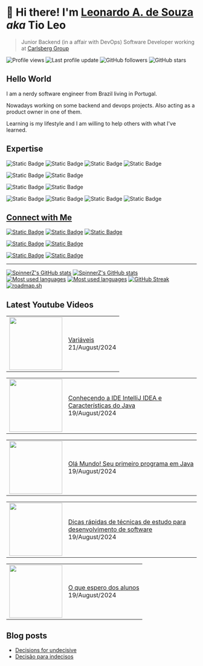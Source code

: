 # 👋 Hi there! I'm **[Leonardo A. de Souza](https://linktr.ee/lsouza)** _aka_ **Tio Leo**

> Junior Backend (in a affair with DevOps) Software Developer working at [Carlsberg Group](https://www.carlsberggroup.com/)

![Profile views](https://komarev.com/ghpvc/?username=SpinnerZ&style=plastic&label=profile+views)
![Last profile update](https://img.shields.io/github/last-commit/spinnerz/SpinnerZ/main?style=plastic&label=last+profile+update)
![GitHub followers](https://img.shields.io/github/followers/SpinnerZ?label=followers&style=plastic)
![GitHub stars](https://img.shields.io/github/stars/spinnerz?style=plastic)

## Hello World 

I am a nerdy software engineer from Brazil living in Portugal.

Nowadays working on some backend and devops projects. Also acting as a product owner in one of them.

Learning is my lifestyle and I am willing to help others with what I've learned.

## Expertise

![Static Badge](https://img.shields.io/badge/java-%23007396?style=for-the-badge&logo=openjdk)
![Static Badge](https://img.shields.io/badge/spring_boot-%23ffffff?style=for-the-badge&logo=springboot)
![Static Badge](https://img.shields.io/badge/oracle_sql-%23F80000?style=for-the-badge&logo=oracle)
![Static Badge](https://img.shields.io/badge/mongo_db-%23ffffff?style=for-the-badge&logo=mongodb)

![Static Badge](https://img.shields.io/badge/go-dagger-%23ffffff?style=for-the-badge&logo=go)
![Static Badge](https://img.shields.io/badge/docker-%23ffffff?style=for-the-badge&logo=docker)

![Static Badge](https://img.shields.io/badge/aws-fargate-%23FF9900?style=for-the-badge&logo=awsfargate)
![Static Badge](https://img.shields.io/badge/aws-ecs-%23FF9900?style=for-the-badge&logo=amazonecs)

![Static Badge](https://img.shields.io/badge/git-%23efefe7?style=for-the-badge&logo=git)
![Static Badge](https://img.shields.io/badge/github-%23181717?style=for-the-badge&logo=github)
![Static Badge](https://img.shields.io/badge/github_actions-%230a0c10?style=for-the-badge&logo=githubactions)
![Static Badge](https://img.shields.io/badge/github_copilot-%23000000?style=for-the-badge&logo=githubcopilot)

## [Connect with Me](https://linktr.ee/lsouza)

[![Static Badge](https://img.shields.io/badge/linkedin-%230A66C2?style=for-the-badge&logo=linkedin)](https://www.linkedin.com/in/lsouza42/)
[![Static Badge](https://img.shields.io/badge/hashnode-%232962FF?style=for-the-badge&logo=hashnode)]([leonardo.a.a.souza@outlook.com](https://hashnode.com/@TioLeo))
[![Static Badge](https://img.shields.io/badge/roadmap.sh-%23000000?style=for-the-badge&logo=roadmapdotsh)](https://roadmap.sh/u/tioleo)


[![Static Badge](https://img.shields.io/badge/telegram-%2326A5E4?style=for-the-badge&logo=telegram)](https://t.me/spinnerz)
[![Static Badge](https://img.shields.io/badge/steam-%23000000?style=for-the-badge&logo=steam)](https://steamcommunity.com/id/LeoSpinner/)

[![Static Badge](https://img.shields.io/badge/youtube-%23FF0000?style=for-the-badge&logo=youtube)](https://www.youtube.com/@TioLeoExplica)
[![Static Badge](https://img.shields.io/badge/interview-in_portuguese-%23FF0000?style=for-the-badge&logo=youtube)](https://www.youtube.com/live/eneKdQjTysY)

---

[![SpinnerZ's GitHub stats](https://github-readme-stats-three-wheat-85.vercel.app/api?username=SpinnerZ&count_private=true&show_icons=true&hide_rank=true&theme=shadow_green#gh-light-mode-only)](https://github.com/anuraghazra/github-readme-stats#gh-light-mode-only)
[![SpinnerZ's GitHub stats](https://github-readme-stats-three-wheat-85.vercel.app/api?username=SpinnerZ&count_private=true&show_icons=true&hide_rank=true&theme=aura_dark#gh-dark-mode-only)](https://github.com/anuraghazra/github-readme-stats#gh-dark-mode-only)
[![Most used languages](https://github-readme-stats-three-wheat-85.vercel.app/api/top-langs/?username=SpinnerZ&layout=compact&theme=shadow_green#gh-light-mode-only)](https://github.com/anuraghazra/github-readme-stats#gh-light-mode-only)
[![Most used languages](https://github-readme-stats-three-wheat-85.vercel.app/api/top-langs/?username=SpinnerZ&layout=compact&theme=aura_dark#gh-dark-mode-only)](https://github.com/anuraghazra/github-readme-stats#gh-dark-mode-only)
[![GitHub Streak](https://streak-stats.demolab.com?user=spinnerz&theme=github-dark-dimmed&date_format=j%20M%5B%20Y%5D&mode=weekly)](https://git.io/streak-stats)
[![roadmap.sh](https://roadmap.sh/card/wide/643ef817e272577374919c98?variant=dark&roadmaps=java%2Cdocker%2Cbackend%2Cgolang)](https://roadmap.sh)

## Latest Youtube Videos

<!-- YOUTUBE-VIDEOS:START --><table><tr><td><a href="https://www.youtube.com/watch?v=qCdSsrLjH3M"><img width="140px" src="http://img.youtube.com/vi/qCdSsrLjH3M/maxresdefault.jpg"></a></td>
<td><a href="https://www.youtube.com/watch?v=qCdSsrLjH3M">Variáveis</a><br/>21/August/2024</td></tr></table>
<table><tr><td><a href="https://www.youtube.com/watch?v=UQtKgawKqI4"><img width="140px" src="http://img.youtube.com/vi/UQtKgawKqI4/maxresdefault.jpg"></a></td>
<td><a href="https://www.youtube.com/watch?v=UQtKgawKqI4">Conhecendo a IDE IntelliJ IDEA e Características do Java</a><br/>19/August/2024</td></tr></table>
<table><tr><td><a href="https://www.youtube.com/watch?v=jfs91PhVDEI"><img width="140px" src="http://img.youtube.com/vi/jfs91PhVDEI/maxresdefault.jpg"></a></td>
<td><a href="https://www.youtube.com/watch?v=jfs91PhVDEI">Olá Mundo! Seu primeiro programa em Java</a><br/>19/August/2024</td></tr></table>
<table><tr><td><a href="https://www.youtube.com/watch?v=FMfLn9VbMTg"><img width="140px" src="http://img.youtube.com/vi/FMfLn9VbMTg/maxresdefault.jpg"></a></td>
<td><a href="https://www.youtube.com/watch?v=FMfLn9VbMTg">Dicas rápidas de técnicas de estudo para desenvolvimento de software</a><br/>19/August/2024</td></tr></table>
<table><tr><td><a href="https://www.youtube.com/watch?v=9K0KvbhyMdk"><img width="140px" src="http://img.youtube.com/vi/9K0KvbhyMdk/maxresdefault.jpg"></a></td>
<td><a href="https://www.youtube.com/watch?v=9K0KvbhyMdk">O que espero dos alunos</a><br/>19/August/2024</td></tr></table>
<!-- YOUTUBE-VIDEOS:END -->

## Blog posts

<!-- BLOG-POST-LIST:START -->
- [Decisions for undecisive](https://catimboleo.hashnode.dev/decisions-for-undecisive)
- [Decisão para indecisos](https://catimboleo.hashnode.dev/decisao-para-indecisos)
<!-- BLOG-POST-LIST:END -->
